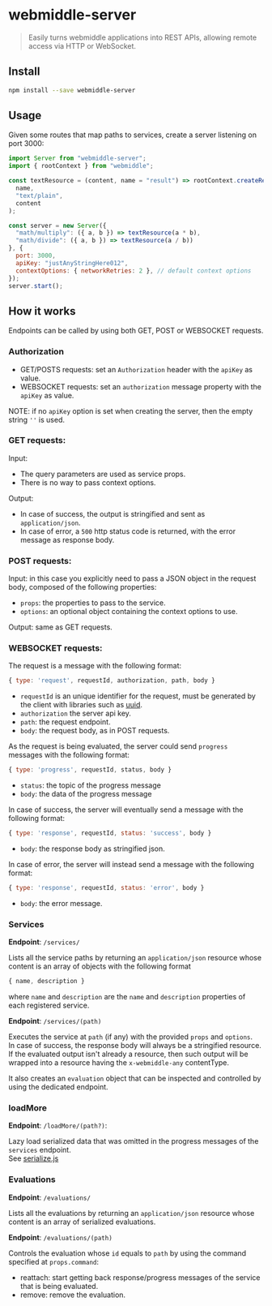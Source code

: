 # webmiddle-server

> Easily turns webmiddle applications into REST APIs, allowing remote access via HTTP or WebSocket.

## Install

```bash
npm install --save webmiddle-server
```

## Usage

Given some routes that map paths to services, create a server listening on port 3000:

```jsx
import Server from "webmiddle-server";
import { rootContext } from "webmiddle";

const textResource = (content, name = "result") => rootContext.createResource(
  name,
  "text/plain",
  content
);

const server = new Server({
  "math/multiply": ({ a, b }) => textResource(a * b),
  "math/divide": ({ a, b }) => textResource(a / b))
}, {
  port: 3000,
  apiKey: "justAnyStringHere012",
  contextOptions: { networkRetries: 2 }, // default context options
});
server.start();
```

## How it works

Endpoints can be called by using both GET, POST or WEBSOCKET requests.

### Authorization

- GET/POSTS requests: set an `Authorization` header with the `apiKey` as value.
- WEBSOCKET requests: set an `authorization` message property with the `apiKey` as value.

NOTE: if no `apiKey` option is set when creating the server, then the empty string `''` is used.

### GET requests:

Input:
- The query parameters are used as service props.
- There is no way to pass context options.

Output:
- In case of success, the output is stringified and sent as `application/json`.
- In case of error, a `500` http status code is returned, with the error message as response body.

### POST requests:

Input: in this case you explicitly need to pass a JSON object in the request body, composed of the following properties:
  - `props`: the properties to pass to the service.
  - `options`: an optional object containing the context options to use.
  
Output: same as GET requests.
  
### WEBSOCKET requests:
The request is a message with the following format:

```javascript
{ type: 'request', requestId, authorization, path, body }
```

- `requestId` is an unique identifier for the request, must be generated by the client with libraries such as [uuid](https://www.npmjs.com/package/uuid).
- `authorization` the server api key.
- `path`: the request endpoint.
- `body`: the request body, as in POST requests.

As the request is being evaluated, the server could send `progress` messages with the following format:

```javascript
{ type: 'progress', requestId, status, body }
```

- `status`: the topic of the progress message
- `body`: the data of the progress message

In case of success, the server will eventually send a message with the following format:

```javascript
{ type: 'response', requestId, status: 'success', body }
```

- `body`: the response body as stringified json.

In case of error, the server will instead send a message with the following format:

```javascript
{ type: 'response', requestId, status: 'error', body }
```

- `body`: the error message.

### Services

**Endpoint**: `/services/`

Lists all the service paths by returning an `application/json` resource whose content is an array of objects with the following format

```javascript
{ name, description }
```

where `name` and `description` are the `name` and `description` properties of each registered service.

**Endpoint**: `/services/(path)`

Executes the service at `path` (if any) with the provided `props` and `options`.  
In case of success, the response body will always be a stringified resource.  
If the evaluated output isn't already a resource, then such output will be wrapped into a resource having the `x-webmiddle-any` contentType.

It also creates an `evaluation` object that can be inspected and controlled by using the dedicated endpoint.

### loadMore

**Endpoint**: `/loadMore/(path?)`: 

Lazy load serialized data that was omitted in the progress messages of the `services` endpoint.  
See [serialize.js](https://github.com/webmiddle/webmiddle/blob/master/packages/webmiddle-server/tests/serialize.js)

### Evaluations

**Endpoint**: `/evaluations/`

Lists all the evaluations by returning an `application/json` resource whose content is an array of serialized evaluations.

**Endpoint**: `/evaluations/(path)`

Controls the evaluation whose `id` equals to `path` by using the command specified at `props.command`:
- reattach: start getting back response/progress messages of the service that is being evaluated.
- remove: remove the evaluation.
